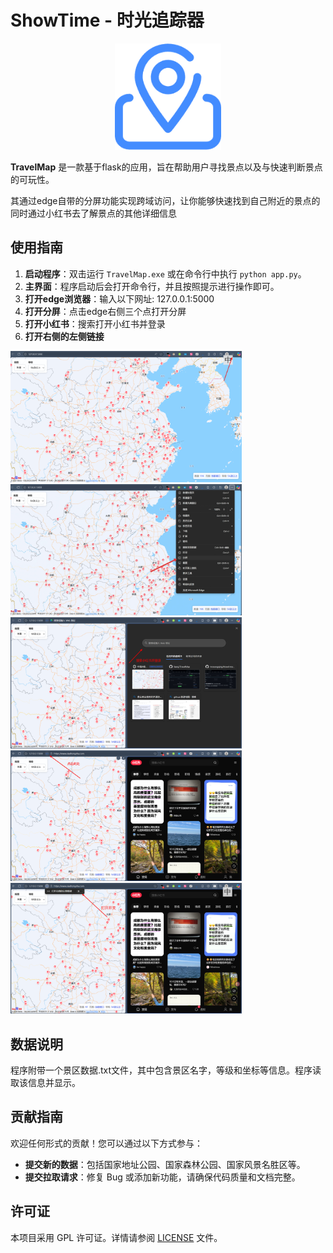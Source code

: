 
# ShowTime - 时光追踪器

<div align=center>
<img src="https://github.com/liaanj/TravelMap/blob/main/doc/travelmap.png" width="170px">
</div>
<p></p><p></p>

**TravelMap** 是一款基于flask的应用，旨在帮助用户寻找景点以及与快速判断景点的可玩性。

其通过edge自带的分屏功能实现跨域访问，让你能够快速找到自己附近的景点的同时通过小红书去了解景点的其他详细信息

## 使用指南

1. **启动程序**：双击运行 `TravelMap.exe` 或在命令行中执行 `python app.py`。
2. **主界面**：程序启动后会打开命令行，并且按照提示进行操作即可。
3. **打开edge浏览器**：输入以下网址: 127.0.0.1:5000
4. **打开分屏**：点击edge右侧三个点打开分屏
5. **打开小红书**：搜索打开小红书并登录
6. **打开右侧的左侧链接**

<img src="https://github.com/liaanj/TravelMap/blob/main/doc/1759336432594.png" width="370px">
<img src="https://github.com/liaanj/TravelMap/blob/main/doc/Snipaste_2025-10-02_00-34-22.png" width="370px">
<img src="https://github.com/liaanj/TravelMap/blob/main/doc/Snipaste_2025-10-02_00-37-06.png" width="370px">
<img src="https://github.com/liaanj/TravelMap/blob/main/doc/Snipaste_2025-10-02_00-37-54.png" width="370px">
<img src="https://github.com/liaanj/TravelMap/blob/main/doc/Snipaste_2025-10-02_00-38-41.png" width="370px">



## 数据说明

程序附带一个景区数据.txt文件，其中包含景区名字，等级和坐标等信息。程序读取该信息并显示。

## 贡献指南

欢迎任何形式的贡献！您可以通过以下方式参与：

- **提交新的数据**：包括国家地址公园、国家森林公园、国家风景名胜区等。
- **提交拉取请求**：修复 Bug 或添加新功能，请确保代码质量和文档完整。


## 许可证

本项目采用 GPL 许可证。详情请参阅 [LICENSE](https://github.com/liaanj/TravelMap/blob/main/LICENSE) 文件。

